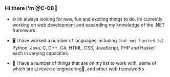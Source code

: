 ### Hi there i'm @C-0B👋

 - 🌐 Im always looking for new, fun and exciting things to do. Im currently working on web development and expanding my knowledge of the .NET framework.

- 🖥️ I have worked a number of languages including `(but not limited to)` Python, Java, C, C++, C#, HTML, CSS, JavaScript, PHP and Haskell each in varying capacities. 
- 🔭 I have a number of things that are on my list to work with, some of which are  ⭯ reverse engineering🔧, and other web frameworks
<!-- - 🌱 I’m currently learning, and number of different frameworks -->
